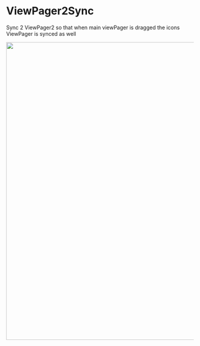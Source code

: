 # ViewPager2Sync
Sync 2 ViewPager2 so that when main viewPager is dragged the icons ViewPager is synced as well

<img src="sync_2_viewpagers.gif" height="800">
